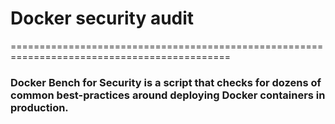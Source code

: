# Docker security audit
============================================================================================
### Docker Bench for Security is a script that checks for dozens of common best-practices around deploying Docker containers in production.
